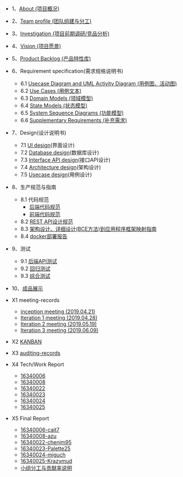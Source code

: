 
* 1、[About (项目概况)](/About.md/)
* 2、[Team profile (团队组建与分工)](/TeamProfile.md)
* 3、[Investigation (项目前期调研/竞品分析)](/Investigation.md)
* 4、[Vision (项目愿景)](/Vision.md/)
* 5、[Product Backlog (产品特性库)](/ProductBacklog.md)
* 6、Requirement specification(需求规格说明书)
    + 6.1 [Usecase Diagram and UML Activity Diagram (用例图、活动图)](/Requirement_specification/Usecase_Diagram_and_UML_Activity_Diagram.md/)
    + 6.2 [Use Cases (用例文本)](/Requirement_specification/UseCases.md/)
    + 6.3 [Domain Models (领域模型)](/Requirement_specification/DomainModel.md)
    + 6.4 [State Models (状态模型)](/Requirement_specification/StatusModel.md)
    + 6.5 [System Sequence Diagrams (功能模型)](/Requirement_specification/System_Sequence_Diagrams.md/)
    + 6.6 [Supplementary Requirements (补充需求)](/Requirement_specification/Supplementary_Requirements.md)

* 7、Design(设计说明书)
    + 7.1 [UI design]()(界面设计)
    + 7.2 [Database design](/BackEnd_Docs/7.2-数据库设计.md)(数据库设计)
    + 7.3 [Interface API design](/BackEnd_Docs/7.3-API设计说明书.md/)(接口API设计)
    + 7.4 [Architecture design](/BackEnd_Docs/7.4-架构设计文档.md)(架构设计)
    + 7.5 [Usecase design](/Design/Usecase_design.md)(用例设计)

* 8、生产规范与指南
    + 8.1 代码规范
        - [后端代码规范](/BackEnd_Docs/8.1-代码规范-后端代码规范.md/)
        - [前端代码规范]()
    + 8.2 [REST API设计规范](/BackEnd_Docs/8.2-RESTAPI设计规范.md/)
    + 8.3 [架构设计、详细设计(BCE方法)到应用程序框架映射指南](/BackEnd_Docs/8.3-逻辑架构到应用程序映射指南.md)
    + 8.4 [docker部署报告](/BackEnd_Docs/8.4-部署说明.md)

* 9、测试
    + 9.1 [后端API测试](/Test_Docs/9.1-后端API测试报告.md/)
    + 9.2 [回归测试](/Test_Docs/9.2-回归测试报告.md)
    + 9.3 [综合测试](/Test_Docs/9.3-综合测试报告.md)

* 10、[成品展示](/成品展示.md)

* X1 meeting-records
    + [inception meeting (2019.04.21)](/meeting-records/inception_meeting.md)
    + [Iteration 1 meeting (2019.04.28)](/meeting-records/Iteration_1_meeting.md)
    + [Iteration 2 meeting (2019.05.19)](/meeting-records/Iteration_2_meeting.md)
    + [Iteration 3 meeting (2019.06.09)](/meeting-records/Iteration_3_meeting.md)

* X2 [KANBAN](https://github.com/orgs/earn-me-some-money/projects)
* X3 [auditing-records](/auditing-records.md/)
* X4 Tech/Work Report
    + [16340006](/16340006-Reports/16340006-Work-Report.md)
    + [16340008](/16340008-Reports/16340008-Work-Report.md)
    + [16340022](/16340022-Reports/16340022-Work-Report.md)
    + [16340023](/16340023-Reports/16340023-Work-Report.md)
    + [16340024](/16340024-Reports/16340024-Work-Report.md)
    + [16340025](/16340025-Reports/16340025-Work-Report.md)
* X5 Final Report
    + [16340006-cait7](/16340006-Reports/16340006-Final-Report.md)
    + [16340008-azu](/16340008-Reports/16340008-Final-Report.md)
    + [16340022-chenjm95](/16340022-Reports/16340022-Final-Report.md)
    + [16340023-Palette25](/16340023-Reports/16340023-Final-Report.md)
    + [16340024-miguch](/16340024-Reports/16340024-Final-Report.md)
    + [16340025-Krazymud](/16340025-Reports/16340025-Final-Report.md)
    + [小组分工与贡献率说明](/小组分工与贡献率说明.md/)
